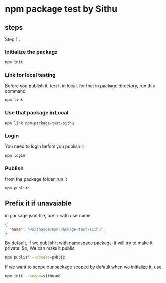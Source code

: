 # npm package test by Sithu

## steps
Step 1 :

### Initialize the package
```sh
npm init
```

### Link for local testing
Before you publish it, test it in local, for that in package directory, run this command
```sh
npm link
```

### Use that package in Local
```sh
npm link npm-package-test-sithu
```

### Login
You need to login before you publish it
```sh
npm login
```


### Publish
from the package folder, run it
```sh
npm publish
```

## Prefix it if unavaiable
in package.json file, prefix with username

```json
{
  "name": "@sithusoe/npm-package-test-sithu",
}
```

By default, if we publish it with namespace package, it will try to make it private.
So, We can make it public

```sh
npm publish --access=public
```

If we want to scope our package scoped by default when we initialize it, use
```sh
npm init --scope=sithusoe
```
